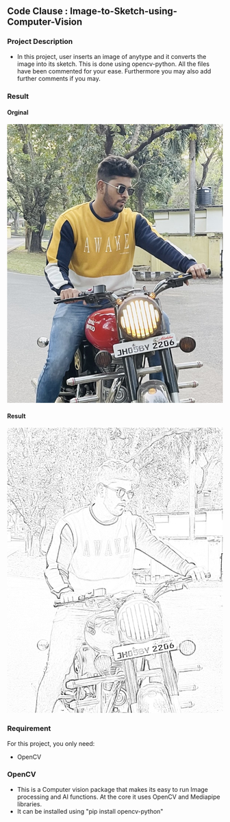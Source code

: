 ## Code Clause : Image-to-Sketch-using-Computer-Vision
### Project Description
- In this project, user inserts an image of anytype and it converts the image into its sketch. This is done using opencv-python. All the files have been commented for your ease. Furthermore you may also add further comments if you may.
### Result
#### Orginal
![Logo](https://github.com/Sohail00786/Image-to-Sketch-using-Computer-Vision/blob/d10017b937fa895a671fef7f02c8d139484ba823/34FA9F29-33E4-4984-B191-F095922D711D.jpeg)
#### Result
![Logo](https://github.com/Sohail00786/Image-to-Sketch-using-Computer-Vision/blob/1894da9e2731a2dfd2fb76b28de42fe49f22cdeb/33471CC8-6FCA-42BC-9A98-F3B045B13D62.jpeg)
### Requirement
For this project, you only need:
- OpenCV
### OpenCV
- This is a Computer vision package that makes its easy to run Image processing and AI functions. At the core it uses OpenCV and Mediapipe libraries.
- It can be installed using "pip install opencv-python"


